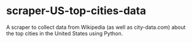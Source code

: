 # scraper-US-top-cities-data
A scraper to collect data from Wikipedia (as well as city-data.com) about the top cities in the United States using Python.
